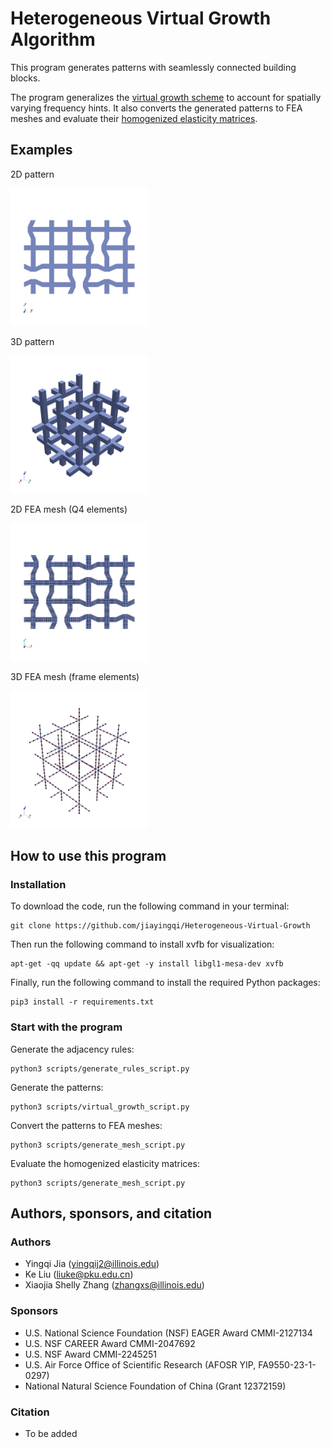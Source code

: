 # Heterogeneous Virtual Growth Algorithm

This program generates patterns with seamlessly connected building blocks. 

The program generalizes the [virtual growth scheme](https://www.science.org/doi/full/10.1126/science.abn1459) to account for 
spatially varying frequency hints. It also converts the generated patterns to
FEA meshes and evaluate their [homogenized elasticity matrices](https://www.sciencedirect.com/science/article/pii/S0045782512000941).

## Examples

2D pattern

<img src="images/2d/symbolic_graph.jpg" width="220" height="220">

3D pattern

<img src="images/3d/symbolic_graph.jpg" width="220" height="220">

2D FEA mesh (Q4 elements)

<img src="images/2d/fem_mesh.jpg" width="220" height="220">

3D FEA mesh (frame elements)

<img src="images/3d/fem_mesh.jpg" width="220" height="220">

## How to use this program

### Installation
To download the code, run the following command in your terminal:
```
git clone https://github.com/jiayingqi/Heterogeneous-Virtual-Growth
```

Then run the following command to install xvfb for visualization:
```
apt-get -qq update && apt-get -y install libgl1-mesa-dev xvfb
```

Finally, run the following command to install the required Python packages:
```
pip3 install -r requirements.txt
```

### Start with the program
Generate the adjacency rules:
```
python3 scripts/generate_rules_script.py
```

Generate the patterns:
```
python3 scripts/virtual_growth_script.py
```

Convert the patterns to FEA meshes:
```
python3 scripts/generate_mesh_script.py
```

Evaluate the homogenized elasticity matrices:
```
python3 scripts/generate_mesh_script.py
```

## Authors, sponsors, and citation

### Authors
- Yingqi Jia (yingqij2@illinois.edu)
- Ke Liu (liuke@pku.edu.cn)
- Xiaojia Shelly Zhang (zhangxs@illinois.edu)

### Sponsors
- U.S. National Science Foundation (NSF) EAGER Award CMMI-2127134
- U.S. NSF CAREER Award CMMI-2047692
- U.S. NSF Award CMMI-2245251
- U.S. Air Force Office of Scientific Research (AFOSR YIP, FA9550-23-1-0297)
- National Natural Science Foundation of China (Grant 12372159)

### Citation
- To be added

